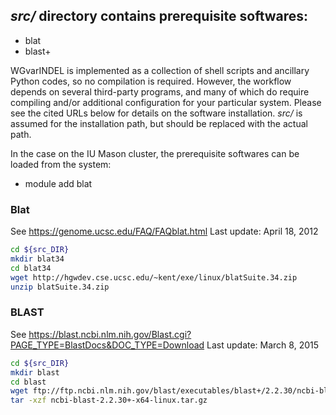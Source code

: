 ## *src/* directory contains prerequisite softwares:
- blat
- blast+

WGvarINDEL is implemented as a collection of shell scripts and ancillary Python codes, so no compilation is required. However, the workflow depends on several third-party programs, and many of which do require compiling and/or additional configuration for your particular system. Please see the cited URLs below for details on the software installation. *src/* is assumed for the installation path, but should be replaced with the actual path.

In the case on the IU Mason cluster, the prerequisite softwares can be loaded from the system:
- module add blat

### Blat
See https://genome.ucsc.edu/FAQ/FAQblat.html
Last update: April 18, 2012
```bash
cd ${src_DIR}
mkdir blat34
cd blat34
wget http://hgwdev.cse.ucsc.edu/~kent/exe/linux/blatSuite.34.zip
unzip blatSuite.34.zip
```

### BLAST
See https://blast.ncbi.nlm.nih.gov/Blast.cgi?PAGE_TYPE=BlastDocs&DOC_TYPE=Download
Last update:    March 8, 2015
```bash
cd ${src_DIR}
mkdir blast
cd blast
wget ftp://ftp.ncbi.nlm.nih.gov/blast/executables/blast+/2.2.30/ncbi-blast-2.2.30+-x64-linux.tar.gz
tar -xzf ncbi-blast-2.2.30+-x64-linux.tar.gz
```

